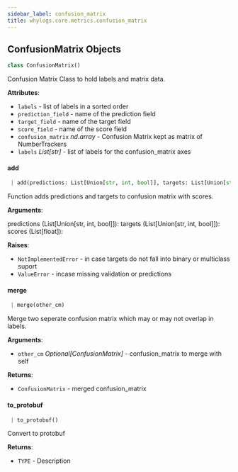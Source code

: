 ```yaml
---
sidebar_label: confusion_matrix
title: whylogs.core.metrics.confusion_matrix
---
```


## ConfusionMatrix Objects

```python
class ConfusionMatrix()
```

Confusion Matrix Class to hold labels and matrix data.

**Attributes**:

- `labels` - list of labels in a sorted order
- `prediction_field` - name of the prediction field
- `target_field` - name of the target field
- `score_field` - name of the score field
- `confusion_matrix` _nd.array_ - Confusion Matrix kept as matrix of NumberTrackers
- `labels` _List[str]_ - list of labels for the confusion_matrix axes

#### add

```python
 | add(predictions: List[Union[str, int, bool]], targets: List[Union[str, int, bool]], scores: List[float])
```

Function adds predictions and targets to confusion matrix with scores.

**Arguments**:

  predictions (List[Union[str, int, bool]]):
  targets (List[Union[str, int, bool]]):
  scores (List[float]):
  

**Raises**:

- `NotImplementedError` - in case targets do not fall into binary or
  multiclass suport
- `ValueError` - incase missing validation or predictions

#### merge

```python
 | merge(other_cm)
```

Merge two seperate confusion matrix which may or may not overlap in labels.

**Arguments**:

- `other_cm` _Optional[ConfusionMatrix]_ - confusion_matrix to merge with self

**Returns**:

- `ConfusionMatrix` - merged confusion_matrix

#### to\_protobuf

```python
 | to_protobuf()
```

Convert to protobuf

**Returns**:

- `TYPE` - Description

